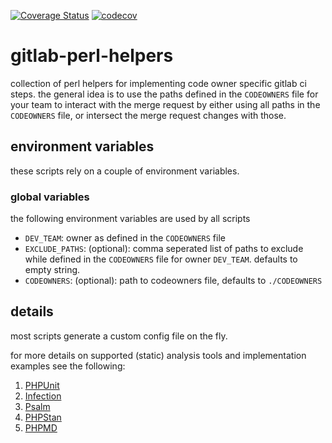[![Coverage Status](https://coveralls.io/repos/github/wickedOne/gitlab-perl-helpers/badge.svg?branch=master)](https://coveralls.io/github/wickedOne/gitlab-perl-helpers?branch=master)
[![codecov](https://codecov.io/gh/wickedOne/gitlab-perl-helpers/graph/badge.svg?token=J4SE1MBNOX)](https://codecov.io/gh/wickedOne/gitlab-perl-helpers)
# gitlab-perl-helpers

collection of perl helpers for implementing code owner specific gitlab ci steps.
the general idea is to use the paths defined in the `CODEOWNERS` file for your team to interact with the merge request by either using all paths in the `CODEOWNERS` file, or intersect the merge request changes with those.

## environment variables

these scripts rely on a couple of environment variables.

### global variables

the following environment variables are used by all scripts
- `DEV_TEAM`: owner as defined in the `CODEOWNERS` file
- `EXCLUDE_PATHS`: (optional): comma seperated list of paths to exclude while defined in the `CODEOWNERS` file for owner `DEV_TEAM`. defaults to empty string.
- `CODEOWNERS`: (optional): path to codeowners file, defaults to `./CODEOWNERS`

## details

most scripts generate a custom config file on the fly.

for more details on supported (static) analysis tools and implementation examples see the following:
1. [PHPUnit](doc/PHPUnit.md)
2. [Infection](doc/Infection.md)
3. [Psalm](doc/Psalm.md)
4. [PHPStan](doc/PHPStan.md)
5. [PHPMD](doc/PHPMD.md)